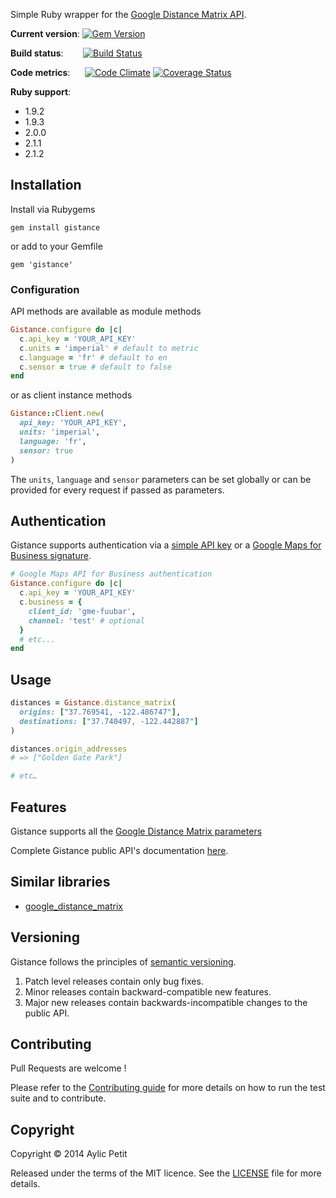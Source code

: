 Simple Ruby wrapper for the [Google Distance Matrix API](https://developers.google.com/places/documentation).

**Current version**: [![Gem Version](https://badge.fury.io/rb/gistance.png)](http://badge.fury.io/rb/gistance)

**Build status**: &nbsp;&nbsp;&nbsp;&nbsp;&nbsp;&nbsp;&nbsp;[![Build Status](https://secure.travis-ci.org/sush/gistance.png?branch=master)](http://travis-ci.org/sush/gistance)

**Code metrics**:
&nbsp;&nbsp;&nbsp;&nbsp;&nbsp;[![Code Climate](https://codeclimate.com/github/sush/gistance.png)](https://codeclimate.com/github/sush/gistance)
[![Coverage Status](https://coveralls.io/repos/sush/gistance/badge.png?branch=master)](https://coveralls.io/r/sush/gistance?branch=master)

**Ruby support**:

- 1.9.2
- 1.9.3
- 2.0.0
- 2.1.1
- 2.1.2

## Installation

Install via Rubygems

    gem install gistance

or add to your Gemfile

    gem 'gistance'

### Configuration

API methods are available as module methods

```ruby
Gistance.configure do |c|
  c.api_key = 'YOUR_API_KEY'
  c.units = 'imperial' # default to metric
  c.language = 'fr' # default to en
  c.sensor = true # default to false
end
```

or as client instance methods

```ruby
Gistance::Client.new(
  api_key: 'YOUR_API_KEY',
  units: 'imperial',
  language: 'fr',
  sensor: true
)
```

The `units`, `language` and `sensor` parameters can be set globally or can be provided for every request if passed as parameters.

## Authentication

Gistance supports authentication via a [simple API key](https://developers.google.com/maps/documentation/business/webservices/auth) or a [Google Maps for Business signature](https://developers.google.com/maps/documentation/business/webservices/auth).

```ruby
# Google Maps API for Business authentication
Gistance.configure do |c|
  c.api_key = 'YOUR_API_KEY'
  c.business = {
    client_id: 'gme-fuubar',
    channel: 'test' # optional
  }
  # etc...
end
```

## Usage

```ruby
distances = Gistance.distance_matrix(
  origins: ["37.769541, -122.486747"],
  destinations: ["37.740497, -122.442887"]
)

distances.origin_addresses
# => ["Golden Gate Park"]

# etc…
```

## Features

Gistance supports all the [Google Distance Matrix parameters](https://developers.google.com/maps/documentation/distancematrix/#RequestParameters)

Complete Gistance public API's documentation [here](http://rubydoc.info/gems/gistance/frames).

## Similar libraries

- [google_distance_matrix](https://github.com/Skalar/google_distance_matrix)

## Versioning
Gistance follows the principles of [semantic versioning](http://semver.org).

1. Patch level releases contain only bug fixes.
2. Minor releases contain backward-compatible new features.
3. Major new releases contain backwards-incompatible changes to the public API.

## Contributing

Pull Requests are welcome !

Please refer to the [Contributing guide](https://github.com/sush/gistance/blob/master/CONTRIBUTING.md) for more details on how to run the test suite and to contribute.


## Copyright

Copyright © 2014 Aylic Petit

Released under the terms of the MIT licence. See the [LICENSE](https://github.com/sush/gistance/blob/master/LICENSE) file for more details.
